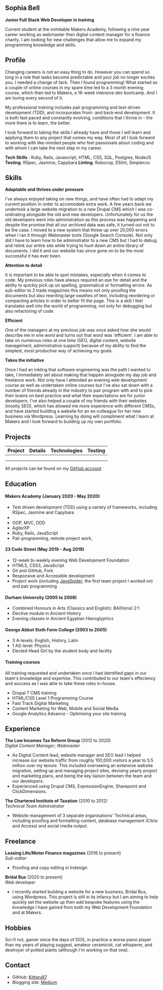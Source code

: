 ## Sophia Bell

**Junior Full Stack Web Developer in training**

Current student at the inimitable Makers Academy, following a nine year career working as webmaster then digital content manager for a finance charity. I am looking for new challenges that allow me to expand my programming knowledge and skills.

## Profile

Changing careers is not an easy thing to do. However you can spend so long in a role that tasks become predictable and your job no longer excites you. I needed a change of tack. Then I found programming! What started as a couple of online courses in my spare time led to a 3 month evening course, which then led to Makers, a 16-week intensive dev bootcamp. And I am loving every second of it.

My professional training includes pair programming and test-driven development (TDD), and incorporates front- and back-end development. It is both fast paced and constantly evolving, conditions that I thrive in - the more there is to learn, the better.

I look forward to taking the skills I already have and those I will learn and applying them to any project that comes my way. Most of all I look forward to working with like-minded people who feel passionate about coding and with whom I can take the next step in my career.

**Tech Skills** : Ruby, Rails, Javascript, HTML, CSS, SQL, Postgres, NodeJS
**Testing**: RSpec, Jasmine, Capybara
**Linting**: Rubocop, ESlint, Simplecov

## Skills

**Adaptable and thrives under pressure**

I've always enjoyed taking on new things, and have often had to adapt my current position in order to accomodate extra work. A few years back we undertook a large website migration to a new Drupal CMS which I was co-ordinating alongside the old and new developers. Unfortunately for us the old developers went into administration as this process was happening and despite the promise that all our archived data was safe, it turned out not to be the case. I moved to a new system that threw up over 20,000 errors when I ran it through Webmaster tools (Google Search Console). Not only did I have to learn how to be administrator to a new CMS but I had to debug and relink our entire site while trying to hunt down an entire library of documents. I did it and our website has since gone on to be the most successful it has ever been.

**Attention to detail**

It is important to be able to spot mistakes, especially when it comes to code. My previous roles have always required an eye for detail and the ability to quickly pick up on spelling, grammatical or formatting errors. As sub-editor to 2 trade magazines this means not only proofing the documents but also rewriting large swathes of text, including reordering or compacting articles in order to better fit the page. This is a skill I feel translates well into the world of programming, not only for debugging but also refactoring of code.

**Efficient**

One of the managers at my previous job was once asked how she would describe me in one word and turns out that word was 'efficient'. I am able to take on numerous roles at one time (SEO, digital content, website management, administrative support) because of my ability to find the simplest, most productive way of achieving my goals.

**Takes the initiative**

Once I had an inkling that software engineering was the path I wanted to take, I immediately set about making that happen alongside my day job and freelance work. Not only have I attended an evening web development course as well as undertaken online courses but I've also sat down with a number of friends already in the industry to pair program with and to pick their brains on best practice and what their expectations are for junior developers. I've also helped a couple of my friends with their websites (mostly SEO), which has allowed me more experience with different CMSs, and have started building a website for an ex-colleague for her new business via Wordpress. Learning by doing will compliment what I learn at Makers and I look forward to building up my own portfolio.

## Projects
| Project       | Details       | Technologies  | Testing  |
| ------------- |:-------------:| :------------:|---------:|
|               |               |               |          |
|               |               |               |          |
|               |               |               |          |

All projects can be found on my [GitHub account](https://github.com/Kittaru87)

## Education

#### Makers Academy (January 2020 - May 2020)

- Test driven development (TDD) using a variety of frameworks, including RSpec, Jasmine and Capybara
- 
- OOP, MVC, DDD
- Agile/XP
- Ruby, Rails, JavaScript
- Pair programming, remote project work, 

#### 23 Code Street (May 2019 - Aug 2019)

- 12-week bi-weekly evening Web Development Foundation
- HTML5, CSS3, JavaScript
- Git and GitHub, Fork
- Responsive and Accessible development
- Project work (including [JavaSpider](https://github.com/Kittaru87/JavaSpider), the first team project I worked on) and pair programming

#### Durham University (2005 to 2008)

- Combined Honours in Arts (Classics and English): BA(Hons) 2:1
- Elective module in Ancient History
- Evening classes in Ancient Egyptian Hieroglyphics

#### George Abbot Sixth Form College (2003 to 2005)

- 3 A-levels: English, History, Latin
- 1 AS-level: Physics
- Elected Head Girl by the student body and facility

#### Training courses
All training requested and undertaken once I had identified gaps in our team's knowledge and expertise. This contributed to our team's effeciency and success as I was able to take these roles in-house.
- Drupal 7 CMS training
- HTML/CSS Level 1 Programming Course
- Fast Track Digital Marketing
- Content Marketing for Web, Mobile and Social Media
- Google Analytics Advance - Optimising your site training

## Experience

**The Low Incomes Tax Reform Group** (2012 to 2020)    
*Digital Content Manager*; *Webmaster*  
- As Digital Content lead, website manager and SEO lead I helped increase our website traffic from roughly 100,000 visitors a year to 5.5 million over my tenure. This included overseeing an extensive website migration, setting up and managing project sites, devising yearly project and marketing plans, and being the key liaison between the team and our developers.
- Experienced using Drupal CMS, ExpressionEngine, Sharepoint and ClickDimensions.

**The Chartered Institute of Taxation** (2010 to 2012)   
*Technical Team Adminstrator*  
- Website management of 3 separate organisations' Technical areas, including proofing and formatting content, database management (Citrix and Access) and social media output.

## Freelance

**Leasing Life/Motor Finance magazines** (2016 to present)    
*Sub-editor*
- Proofing and copy editing in Indesign

**Bridal Bus** (2020 to present)    
*Web developer*
- I recently started building a website for a new business, Bridal Bus, using Wordpress. This project is still in its infancy but I am aiming to help quickly set the website up then add bespoke features using the knowledge I have gained from both my Web Development Foundation and at Makers. 

## Hobbies

Sci-fi nut, gamer since the days of DOS, in practice a worse piano player than my years of playing suggest, amateur ceramicist, cat whisperer, and destroyer of potted plants (although I'm working on that one).

## Contact
* GitHub: [Kittaru87](https://github.com/Kittaru87)
* Blogging site: [Medium](https://medium.com/@sophbell87)
